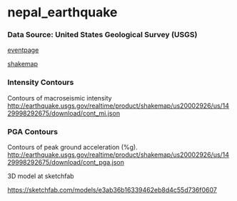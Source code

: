 # nepal_earthquake

### Data Source: United States Geological Survey (USGS)

[eventpage](http://earthquake.usgs.gov/earthquakes/shakemap/global/shake/20002926/#download)

[shakemap](http://earthquake.usgs.gov/earthquakes/eventpage/us20002926#impact_shakemap)





### Intensity Contours
Contours of macroseismic intensity
http://earthquake.usgs.gov/realtime/product/shakemap/us20002926/us/1429998292675/download/cont_mi.json

### PGA Contours
Contours of peak ground acceleration (%g).
http://earthquake.usgs.gov/realtime/product/shakemap/us20002926/us/1429998292675/download/cont_pga.json

3D model at sketchfab

https://sketchfab.com/models/e3ab36b16339462eb8d4c55d736f0607